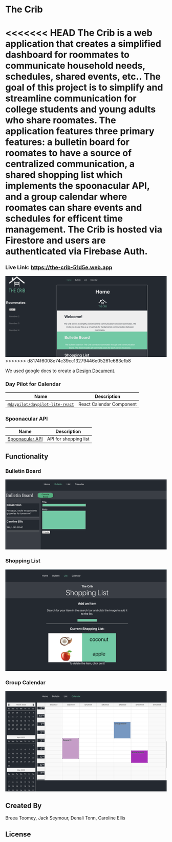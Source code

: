 # The Crib

<<<<<<< HEAD
The Crib is a web application that creates a simplified dashboard for roommates to communicate household needs, schedules, shared events, etc.. The goal of this project is to simplify and streamline communication for college students and young adults who share roomates. The application features three primary features: a bulletin board for roomates to have a source of centralized communication, a shared shopping list which implements the spoonacular API, and a group calendar where roomates can share events and schedules for efficent time management. The Crib is hosted via Firestore and users are authenticated via Firebase Auth.
=======
### Live Link: https://the-crib-51d5e.web.app

<img src="/screenshots/homeScreen.png" />
>>>>>>> d8174f6008e74c39cc13279446e05261e683efb8

We used google docs to create a [Design Document](https://docs.google.com/document/d/1qVWHEj-IDcK8vzpuq9Sd558u5bWY9UGDGsRuFjIjNYI/edit?usp=sharing).

### Day Pilot for Calendar

| Name                                                                                              | Description              |
| ------------------------------------------------------------------------------------------------- | ------------------------ |
| [`@daypilot/daypilot-lite-react`](https://code.daypilot.org/42221/react-weekly-calendar-tutorial) | React Calendar Component |

### Spoonacular API

| Name                                                | Description           |
| --------------------------------------------------- | --------------------- |
| [Spoonacular API](https://spoonacular.com/food-api) | API for shopping list |

## Functionality

### Bulletin Board

<img src="/screenshots/bulletinEx.png" />

### Shopping List

<img src="/screenshots/listEx.png" />

### Group Calendar

<img src="/screenshots/calendarEx.png" />

## Created By

Breea Toomey, Jack Seymour, Denali Tonn, Caroline Ellis

## License
